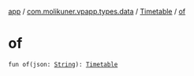 [app](../../index.md) / [com.molikuner.vpapp.types.data](../index.md) / [Timetable](index.md) / [of](./of.md)

# of

`fun of(json: `[`String`](https://kotlinlang.org/api/latest/jvm/stdlib/kotlin/-string/index.html)`): `[`Timetable`](index.md)
